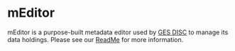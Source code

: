 # mEditor

mEditor is a purpose-built metadata editor used by [GES DISC](https://disc.gsfc.nasa.gov/) to manage its data holdings. Please see our [ReadMe](https://github.com/nasa/gesdisc-meditor/blob/main/packages/docs/src/pages/readMe.md) for more information.

